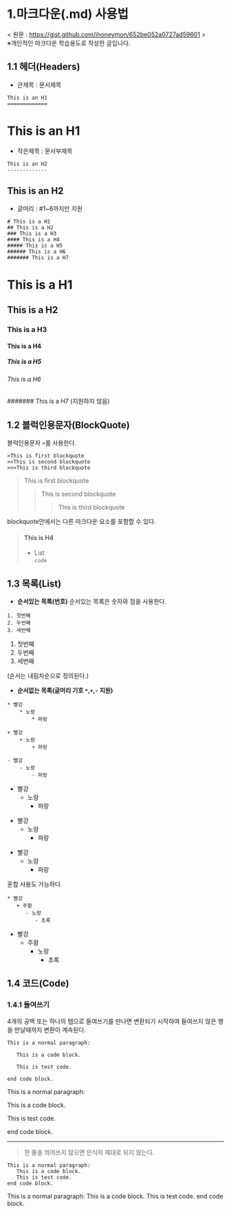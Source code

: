 1.마크다운(.md) 사용법
====================
< 원문 : https://gist.github.com/ihoneymon/652be052a0727ad59601 >   
※개인적인 마크다운 학습용도로 작성한 글입니다.

1.1 헤더(Headers)
-----------------
* 큰제목 : 문서제목

```
This is an H1
=============
```

This is an H1
=============

* 작은제목 : 문서부제목
```
This is an H2
-------------
```

This is an H2
-------------

* 글머리 : #1~6까지만 지원
```
# This is a H1
## This is a H2
### This is a H3
#### This is a H4
##### This is a H5
###### This is a H6
####### This is a H7
```


# This is a H1
## This is a H2
### This is a H3
#### This is a H4
##### This is a H5
###### This is a H6   
####### This is a H7 (지원하지 않음)

1.2 블럭인용문자(BlockQuote)
----------------------------
블럭인용문자 ```>```를 사용한다.
```
>This is first blockquote
>>This is second blockquote
>>>This is third blockquote
```


>This is first blockquote
>>This is second blockquote
>>>This is third blockquote

blockquote안에서는 다른 마크다운 요소를 포함할 수 있다.

>#### This is H4
>* List   
>```code```

1.3 목록(List)
---------------
* **순서있는 목록(번호)**
순서있는 목록은 숫자와 점을 사용한다.
```
1. 첫번째
2. 두번째
3. 세번째
```

1. 첫번째
2. 두번째
3. 세번째

(순서는 내림차순으로 정의된다.)

* **순서없는 목록(글머리 기호 ```*```,```+```,```-``` 지원)**
```
* 빨강   
    * 노랑
        * 파랑
    
+ 빨강
    + 노랑
        + 파랑

- 빨강
    - 노랑
        - 파랑
```
* 빨강   
    * 노랑
        * 파랑
    
+ 빨강
    + 노랑
        + 파랑

- 빨강
    - 노랑
        - 파랑

혼합 사용도 가능하다.
```
* 빨강
   + 주황
      - 노랑
         - 초록
```
* 빨강
    + 주황
        - 노랑
            - 초록

1.4 코드(Code)
--------------
### 1.4.1 들여쓰기
4개의 공백 또는 하나의 탭으로 들여쓰기를 만나면 변환되기 시작하여 들여쓰지 않은 행을 만날때까지 변환이 계속된다.
```
This is a normal paragraph:

   This is a code block.
   
   This is test code.
   
end code block.
```

This is a normal paragraph:

   This is a code block.
   
   This is test code.
   
end code block.

-------------------------
> 한 줄을 띄어쓰지 않으면 인식이 제대로 되지 않는다.
```
This is a normal paragraph:
   This is a code block.
   This is test code.
end code block.
```

This is a normal paragraph:
   This is a code block.
   This is test code.
end code block.
